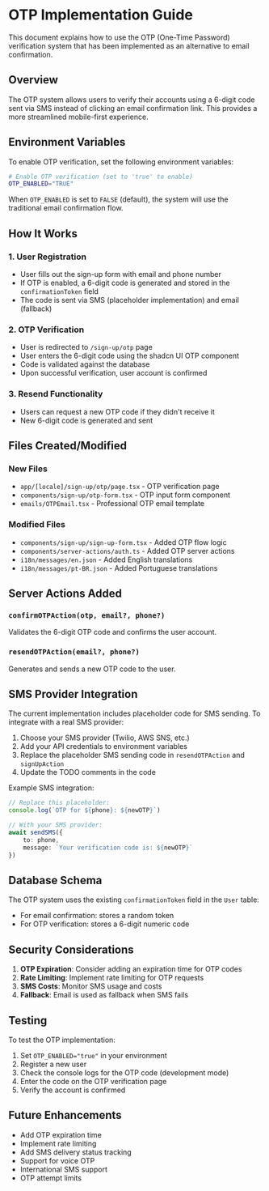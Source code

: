 # OTP Implementation Guide

This document explains how to use the OTP (One-Time Password) verification system that has been implemented as an alternative to email confirmation.

## Overview

The OTP system allows users to verify their accounts using a 6-digit code sent via SMS instead of clicking an email confirmation link. This provides a more streamlined mobile-first experience.

## Environment Variables

To enable OTP verification, set the following environment variables:

```bash
# Enable OTP verification (set to 'true' to enable)
OTP_ENABLED="TRUE"
```

When `OTP_ENABLED` is set to `FALSE` (default), the system will use the traditional email confirmation flow.

## How It Works

### 1. User Registration
- User fills out the sign-up form with email and phone number
- If OTP is enabled, a 6-digit code is generated and stored in the `confirmationToken` field
- The code is sent via SMS (placeholder implementation) and email (fallback)

### 2. OTP Verification
- User is redirected to `/sign-up/otp` page
- User enters the 6-digit code using the shadcn UI OTP component
- Code is validated against the database
- Upon successful verification, user account is confirmed

### 3. Resend Functionality
- Users can request a new OTP code if they didn't receive it
- New 6-digit code is generated and sent

## Files Created/Modified

### New Files
- `app/[locale]/sign-up/otp/page.tsx` - OTP verification page
- `components/sign-up/otp-form.tsx` - OTP input form component
- `emails/OTPEmail.tsx` - Professional OTP email template

### Modified Files
- `components/sign-up/sign-up-form.tsx` - Added OTP flow logic
- `components/server-actions/auth.ts` - Added OTP server actions
- `i18n/messages/en.json` - Added English translations
- `i18n/messages/pt-BR.json` - Added Portuguese translations

## Server Actions Added

### `confirmOTPAction(otp, email?, phone?)`
Validates the 6-digit OTP code and confirms the user account.

### `resendOTPAction(email?, phone?)`
Generates and sends a new OTP code to the user.

## SMS Provider Integration

The current implementation includes placeholder code for SMS sending. To integrate with a real SMS provider:

1. Choose your SMS provider (Twilio, AWS SNS, etc.)
2. Add your API credentials to environment variables
3. Replace the placeholder SMS sending code in `resendOTPAction` and `signUpAction`
4. Update the TODO comments in the code

Example SMS integration:
```typescript
// Replace this placeholder:
console.log(`OTP for ${phone}: ${newOTP}`)

// With your SMS provider:
await sendSMS({
    to: phone,
    message: `Your verification code is: ${newOTP}`
})
```

## Database Schema

The OTP system uses the existing `confirmationToken` field in the `User` table:
- For email confirmation: stores a random token
- For OTP verification: stores a 6-digit numeric code

## Security Considerations

1. **OTP Expiration**: Consider adding an expiration time for OTP codes
2. **Rate Limiting**: Implement rate limiting for OTP requests
3. **SMS Costs**: Monitor SMS usage and costs
4. **Fallback**: Email is used as fallback when SMS fails

## Testing

To test the OTP implementation:

1. Set `OTP_ENABLED="true"` in your environment
2. Register a new user
3. Check the console logs for the OTP code (development mode)
4. Enter the code on the OTP verification page
5. Verify the account is confirmed

## Future Enhancements

- Add OTP expiration time
- Implement rate limiting
- Add SMS delivery status tracking
- Support for voice OTP
- International SMS support
- OTP attempt limits
